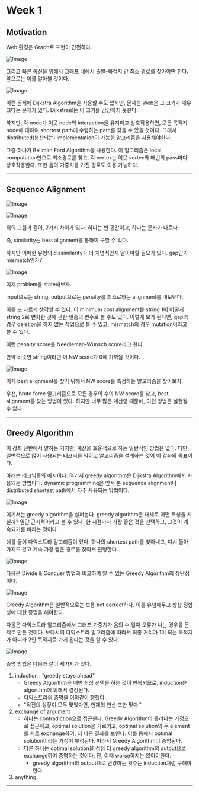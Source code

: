 # Week 1

## Motivation

Web 환경은 Graph로 표현이 간편하다.

![Image](https://i.imgur.com/BrwumBg.png)

그리고 빠른 통신을 위해서 그래프 내에서 출발-목적지 간 최소 경로를 찾아야만 한다.
앞으로는 이를 알아볼 것이다.

![Image](https://i.imgur.com/TnfD2ge.png)

이런 문제에 Dijkstra Algorithm을 사용할 수도 있지만, 문제는 Web은 그 크기가 매우 크다는 문제가 있다. Dijkstra로는 이 크기를 감당하지 못한다.

하지만, 각 node가 이웃 node와 interaction을 유지하고 상호작용하면, 모든 목적지 node에 대하여 shortest path에 수렴하는 path를 찾을 수 있을 것이다.
그래서 distributed(분산되는) implementation이 가능한 알고리즘을 사용해야한다.

그중 하나가 Bellman Ford Algorithm을 사용한다.
이 알고리즘은 local computation만으로 최소경로를 찾고, 각 vertex는 이웃 vertex와 매번의 pass마다 상호작용한다. 또한 음의 가중치를 가진 경로도 이용 가능하다.

---

## Sequence Alignment

![Image](https://i.imgur.com/fYpZu9Z.png)

![Image](https://i.imgur.com/4GaXAgq.png)

위의 그림과 같이, 2가지 차이가 있다. 하나는 빈 공간이고, 하나는 문자가 다르다.

즉, similarity는 best alignment를 통하여 구할 수 있다.

하지만 어떠한 유형의 dissimilarity가 더 치명적인지 알아야할 필요가 있다. gap인가 mismatch인가?

![Image](https://i.imgur.com/SnzLGVC.png)

이제 problem을 state해보자.

input으로는 string, output으로는 penalty를 최소로하는 alignment를 내보낸다.

이를 또 다르게 생각할 수 있다. 이 minimum cost alignment를 string 1이 어떻게 string 2로 변화한 것에 관한 일종의 변수로 볼 수도 있다.
이렇게 보게 된다면, gap의 경우 deletion을 하지 않는 작업으로 볼 수 있고, mismatch의 경우 mutation이라고 볼 수 있다.

이런 penalty score를 Needleman-Wunsch score라고 한다.

만약 비슷한 string이라면 이 NW score가 0에 가까울 것이다.

![Image](https://i.imgur.com/jRkrvnz.png)

이제 best alignment를 찾기 위해서 NW score를 측정하는 알고리즘을 찾아보자.

우선, brute force 알고리즘으로 모든 경우의 수의 NW score를 찾고, best alignment를 찾는 방법이 있다.
하지만 너무 많은 계산양 때문에, 이런 방법은 실현될 수 없다.

--- 

## Greedy Algorithm

이 강좌 전반에서 말하는 거지만, 계산을 효율적으로 하는 일반적인 방법은 없다.
다만 일반적으로 많이 사용되는 테크닉을 익히고 알고리즘을 설계하는 것이 이 강좌의 목표이다.

아래는 테크닉들의 예시이다.
여기서 greedy algorithm은 Dijkstra Algorithm에서 사용되는 방법이다.
dynamic programming은 앞서 본 sequence alignment나 distributed shortest path에서 자주 사용되는 방법이다.

![Image](https://i.imgur.com/9xDlPyw.png)

여기서는 greedy algorithm을 살펴본다.
greedy algorithm은 대체로 어떤 특성을 지닐까?
일단 근시적이라고 볼 수 있다. 한 시점마다 가장 좋은 것을 선택하고, 그것이 계속되기를 바라는 것이다.

예를 들어 다익스트라 알고리즘이 있다.
하나의 shortest path를 찾아내고, 다시 돌아가지도 않고 계속 가장 짧은 경로를 찾아서 진행한다.

![Image](https://i.imgur.com/5Zfk5lC.png)

다음은 Divide & Conquer 방법과 비교하여 알 수 있는 Greedy Algorithm의 장단점이다.

![Image](https://i.imgur.com/i04MVsz.png)

Greedy Algorithm은 일반적으로는 보통 not correct하다. 이를 유념해두고 항상 정합성에 대한 증명을 해야한다. 

다음은 다익스트라 알고리즘에서 그래프 가중치가 음의 수 일때 오류가 나는 경우를 문제로 만든 것이다.
보다시피 다익스트라 알고리즘에 따라서 최종 거리가 1이 되는 목적지 가 아니라 2인 목적지로 가게 된다는 것을 알 수 있다.

![Image](https://i.imgur.com/kKZa7gF.png)

증명 방법은 다음과 같이 세가지가 있다.  

1. induction : “greedy stays ahead”
   - Greedy Algorithm은 매번 최상 선택을 하는 것이 반복되므로, induction은 algorithm에 의해서 결정된다. 
   - 다익스트라의 증명을 이와같이 행했다.
   - "직전의 상황이 모두 맞았다면, 현재의 연산 또한 맞다."
2. exchange of argument 
   - 하나는 contradiction으로 접근한다. Greedy Algorithm이 틀리다는 가정으로 접근하고, optimal solution을 가르키고, optimal solution의 두 element를 서로 exchange하여, 더 나은 결과를 보인다. 이를 통해서 optimal solution이라는 가정이 부정된다. 따라서 Greedy Algorithm이 증명된다.
   - 다른 하나는 optimal solution을 점점 더 greedy algorithm의 output으로 exchange하여 증명하는 것이다. 단, 이때 worse하지는 않아야한다.
     - greedy algorithm의 output으로 변경하는 횟수는 induction처럼 구해야한다.
3. anything

---

